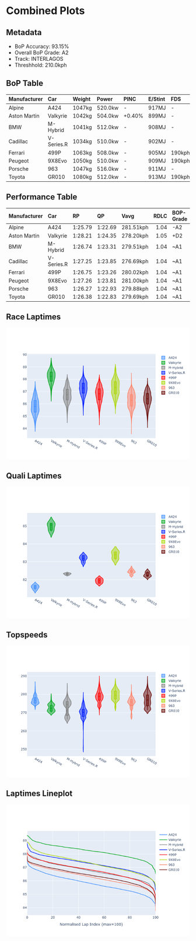# Combined Plots

## Metadata

- BoP Accuracy: 93.15%
- Overall BoP Grade: A2
- Track: INTERLAGOS
- Threshhold: 210.0kph

## BoP Table
| Manufacturer   | Car        | Weight   | Power   | PINC   | E/Stint   | FDS    |
|:---------------|:-----------|:---------|:--------|:-------|:----------|:-------|
| Alpine         | A424       | 1047kg   | 520.0kw | -      | 917MJ     | -      |
| Aston Martin   | Valkyrie   | 1042kg   | 504.0kw | +0.40% | 899MJ     | -      |
| BMW            | M-Hybrid   | 1041kg   | 512.0kw | -      | 908MJ     | -      |
| Cadillac       | V-Series.R | 1034kg   | 510.0kw | -      | 902MJ     | -      |
| Ferrari        | 499P       | 1063kg   | 508.0kw | -      | 905MJ     | 190kph |
| Peugeot        | 9X8Evo     | 1050kg   | 510.0kw | -      | 909MJ     | 190kph |
| Porsche        | 963        | 1047kg   | 516.0kw | -      | 911MJ     | -      |
| Toyota         | GR010      | 1080kg   | 512.0kw | -      | 913MJ     | 190kph |

## Performance Table
| Manufacturer   | Car        | RP      | QP      | Vavg      |   RDLC | BOP-Grade   | Match   |
|:---------------|:-----------|:--------|:--------|:----------|-------:|:------------|:--------|
| Alpine         | A424       | 1:25.79 | 1:22.69 | 281.51kph |   1.04 | -A2         | 93.21%  |
| Aston Martin   | Valkyrie   | 1:28.21 | 1:24.35 | 278.20kph |   1.05 | +D2         | 60.03%  |
| BMW            | M-Hybrid   | 1:26.74 | 1:23.31 | 279.51kph |   1.04 | ~A1         | 99.96%  |
| Cadillac       | V-Series.R | 1:27.25 | 1:23.85 | 276.69kph |   1.04 | ~A1         | 98.63%  |
| Ferrari        | 499P       | 1:26.75 | 1:23.26 | 280.02kph |   1.04 | ~A1         | 99.86%  |
| Peugeot        | 9X8Evo     | 1:27.26 | 1:23.81 | 281.00kph |   1.04 | ~A1         | 95.15%  |
| Porsche        | 963        | 1:26.27 | 1:22.93 | 279.88kph |   1.04 | ~A1         | 99.20%  |
| Toyota         | GR010      | 1:26.38 | 1:22.83 | 279.69kph |   1.04 | ~A1         | 99.13%  |

## Race Laptimes
![Race Laptimes](images/race_violin.png)

## Quali Laptimes
![Quali Laptimes](images/quali_violin.png)

## Topspeeds
![Topspeeds](images/topspeed_violin.png)

## Laptimes Lineplot
![Laptimes Lineplot](images/laptime_line.png)

